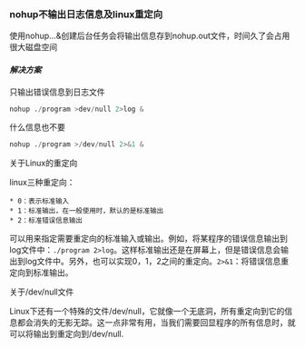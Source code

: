 ### nohup不输出日志信息及linux重定向

使用nohup...&创建后台任务会将输出信息存到nohup.out文件，时间久了会占用很大磁盘空间

#### *解决方案*

只输出错误信息到日志文件

```python
nohup ./program >dev/null 2>log &
```



什么信息也不要

```python
nohup ./program >/dev/null 2>&1 &
```



关于Linux的重定向

linux三种重定向：

	* 0：表示标准输入
	* 1：标准输出，在一般使用时，默认的是标准输出
	* 2：标准错误信息输出

可以用来指定需要重定向的标准输入或输出。例如，将某程序的错误信息输出到log文件中：`./program 2>log`。这样标准输出还是在屏幕上，但是错误信息会输出到log文件中。另外，也可以实现0，1，2之间的重定向。`2>&1`：将错误信息重定向到标准输出。



关于/dev/null文件

Linux下还有一个特殊的文件/dev/null，它就像一个无底洞，所有重定向到它的信息都会消失的无影无踪。这一点非常有用，当我们需要回显程序的所有信息时，就可以将输出到重定向到/dev/null.

